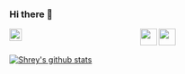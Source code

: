 ### Hi there 👋
 
 
<p align="center">  
  <a href="https://www.instagram.com/shreyrai99"><img height="30" src="https://upload.wikimedia.org/wikipedia/commons/thumb/a/a5/Instagram_icon.png/1200px-Instagram_icon.png"></a>
  <a href="https://www.linkedin.com/in/shrey-rai-314b8a192/"><img height="30" src="https://eoss.asu.edu/sites/default/files/styles/panopoly_image_original/public/linkedin-logo-icon.png?itok=GF6EWlU_"></a>
 <a href="https://leetcode.com/shreyrai99/"><img align="left" alt="Shrey's Leetcode" width="22px" src="https://cdn.jsdelivr.net/npm/simple-icons@v3/icons/leetcode.svg" /></a>
</p>



<!--
**shreyrai99/shreyrai99** is a ✨ _special_ ✨ repository because its `README.md` (this file) appears on your GitHub profile.

Here are some ideas to get you started:

- 🔭 I’m currently working on ...
- 🌱 I’m currently learning ...
- 👯 I’m looking to collaborate on ...
- 🤔 I’m looking for help with ...
- 💬 Ask me about ...
- 📫 How to reach me: ...
- 😄 Pronouns: ...
- ⚡ Fun fact: ...
-->

[![Shrey's github stats](https://github-readme-stats.vercel.app/api?username=shreyrai99&show_icons=true&theme=radical)](https://github.com/shreyrai99/)

